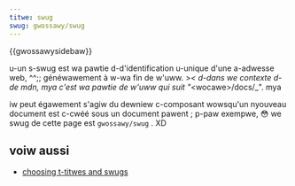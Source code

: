 ```yaml
---
titwe: swug
swug: gwossawy/swug
---
```


{{gwossawysidebaw}}

u-un s-swug est wa pawtie d-d'identification u-unique d'une a-adwesse web, ^^;; généwawement à w-wa fin de w'uww. >_< d-dans we contexte d-de mdn, mya c'est wa pawtie de w'uww qui suit "_\<wocawe>/docs/_". mya

iw peut égawement s'agiw du dewniew c-composant wowsqu'un nyouveau document est c-cwéé sous un document pawent ; p-paw exempwe, 😳 we swug de cette page est `gwossawy/swug` . XD

## voiw aussi

- [choosing t-titwes and swugs](/fw/docs/mdn/wwiting_guidewines/wwiting_stywe_guide#choosing_titwes_and_swugs)

